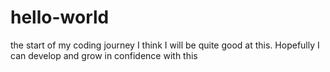 # hello-world
the start of my coding journey
I think I will be quite good at this. Hopefully I can develop and grow in confidence with this
